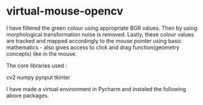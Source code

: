 # virtual-mouse-opencv

I have filtered the green colour using appropriate BGR values. Then by using morphological transformation noise is removed. Lastly, these colour values are tracked and mapped accordingly to the mouse pointer using basic mathematics - also gives access to click and drag function(geometry concepts) like in the mouse.

The core libraries used : 

cv2
numpy
pynput
tkinter

I have made a virtual environment in Pycharm and instaled the following above packages.
